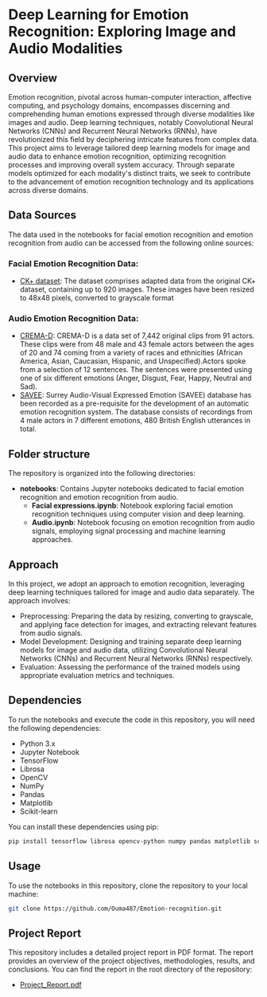 # Deep Learning for Emotion Recognition: Exploring Image and Audio Modalities
## Overview
Emotion recognition, pivotal across human-computer interaction, affective computing, and psychology domains, encompasses discerning and comprehending human emotions expressed through diverse modalities like images and audio. Deep learning techniques, notably Convolutional Neural Networks (CNNs) and Recurrent Neural Networks (RNNs), have revolutionized this field by deciphering intricate features from complex data. This project aims to leverage tailored deep learning models for image and audio data to enhance emotion recognition, optimizing recognition processes and improving overall system accuracy. Through separate models optimized for each modality's distinct traits, we seek to contribute to the advancement of emotion recognition technology and its applications across diverse domains.
## Data Sources

The data used in the notebooks for facial emotion recognition and emotion recognition from audio can be accessed from the following online sources:

### Facial Emotion Recognition Data:

- [CK+ dataset](https://www.kaggle.com/datasets/davilsena/ckdataset): The dataset comprises adapted data from the original CK+ dataset, containing up to 920 images. These images have been resized to 48x48 pixels, converted to grayscale format

### Audio Emotion Recognition Data:

- [CREMA-D](https://github.com/CheyneyComputerScience/CREMA-D): CREMA-D is a data set of 7,442 original clips from 91 actors. These clips were from 48 male and 43 female actors between the ages of 20 and 74 coming from a variety of races and ethnicities (African America, Asian, Caucasian, Hispanic, and Unspecified).Actors spoke from a selection of 12 sentences. The sentences were presented using one of six different emotions (Anger, Disgust, Fear, Happy, Neutral and Sad).
- [SAVEE](http://kahlan.eps.surrey.ac.uk/savee/Database.html): Surrey Audio-Visual Expressed Emotion (SAVEE) database has been recorded as a pre-requisite for the development of an automatic emotion recognition system. The database consists of recordings from 4 male actors in 7 different emotions, 480 British English utterances in total.

## Folder structure
The repository is organized into the following directories:

- **notebooks**: Contains Jupyter notebooks dedicated to facial emotion recognition and emotion recognition from audio.
  - **Facial expressions.ipynb**: Notebook exploring facial emotion recognition techniques using computer vision and deep learning.
  - **Audio.ipynb**: Notebook focusing on emotion recognition from audio signals, employing signal processing and machine learning approaches.

## Approach

In this project, we adopt an approach to emotion recognition, leveraging deep learning techniques tailored for image and audio data separately. The approach involves:

- Preprocessing: Preparing the data by resizing, converting to grayscale, and applying face detection for images, and extracting relevant features from audio signals.
- Model Development: Designing and training separate deep learning models for image and audio data, utilizing Convolutional Neural Networks (CNNs) and Recurrent Neural Networks (RNNs) respectively.
- Evaluation: Assessing the performance of the trained models using appropriate evaluation metrics and techniques.

## Dependencies

To run the notebooks and execute the code in this repository, you will need the following dependencies:

- Python 3.x
- Jupyter Notebook
- TensorFlow
- Librosa
- OpenCV
- NumPy
- Pandas
- Matplotlib
- Scikit-learn

You can install these dependencies using pip:

```bash
pip install tensorflow librosa opencv-python numpy pandas matplotlib scikit-learn
```
## Usage

To use the notebooks in this repository, clone the repository to your local machine:

```bash
git clone https://github.com/Ouma487/Emotion-recognition.git
```
## Project Report

This repository includes a detailed project report in PDF format. The report provides an overview of the project objectives, methodologies, results, and conclusions. You can find the report in the root directory of the repository:

- [Project_Report.pdf](Project_Report.pdf)

